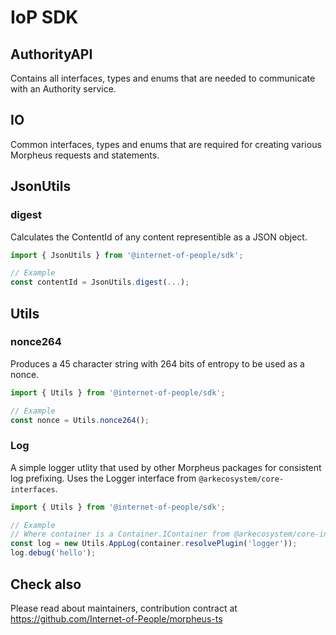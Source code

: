 # IoP SDK

## AuthorityAPI

Contains all interfaces, types and enums that are needed to communicate with an Authority service.

## IO

Common interfaces, types and enums that are required for creating various Morpheus requests and statements.

## JsonUtils

### digest

Calculates the ContentId of any content representible as a JSON object.

```typescript
import { JsonUtils } from '@internet-of-people/sdk';

// Example
const contentId = JsonUtils.digest(...);
```

## Utils

### nonce264

Produces a 45 character string with 264 bits of entropy to be used as a nonce.

```typescript
import { Utils } from '@internet-of-people/sdk';

// Example
const nonce = Utils.nonce264();
```

### Log

A simple logger utlity that used by other Morpheus packages for consistent log prefixing. Uses the Logger interface from `@arkecosystem/core-interfaces`.

```typescript
import { Utils } from '@internet-of-people/sdk';

// Example
// Where container is a Container.IContainer from @arkecosystem/core-interfaces
const log = new Utils.AppLog(container.resolvePlugin('logger'));
log.debug('hello');
```

## Check also

Please read about maintainers, contribution contract at <https://github.com/Internet-of-People/morpheus-ts>